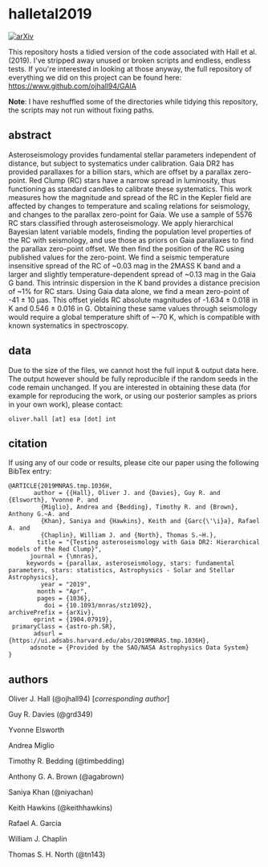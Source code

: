 # halletal2019
[![arXiv](http://img.shields.io/badge/arXiv-1904.07919-blue.svg?style=flat)](https://arxiv.org/abs/1904.07919)

This repository hosts a tidied version of the code associated with Hall et al. (2019). I've stripped away unused or broken scripts and endless, endless tests. If you're interested in looking at those anyway, the full repository of everything we did on this project can be found here: https://www.github.com/ojhall94/GAIA

**Note**: I have reshuffled some of the directories while tidying this repository, the scripts may not run without fixing paths.

## abstract
Asteroseismology provides fundamental stellar parameters independent of distance, but subject to systematics under calibration. Gaia DR2 has provided parallaxes for a billion stars, which are offset by a parallax zero-point. Red Clump (RC) stars have a narrow spread in luminosity, thus functioning as standard candles to calibrate these systematics. This work measures how the magnitude and spread of the RC in the Kepler field are affected by changes to temperature and scaling relations for seismology, and changes to the parallax zero-point for Gaia. We use a sample of 5576 RC stars classified through asteroseismology. We apply hierarchical Bayesian latent variable models, finding the population level properties of the RC with seismology, and use those as priors on Gaia parallaxes to find the parallax zero-point offset. We then find the position of the RC using published values for the zero-point. We find a seismic temperature insensitive spread of the RC of ~0.03 mag in the 2MASS K band and a larger and slightly temperature-dependent spread of ~0.13 mag in the Gaia G band. This intrinsic dispersion in the K band provides a distance precision of ~1% for RC stars. Using Gaia data alone, we find a mean zero-point of -41 ± 10 μas. This offset yields RC absolute magnitudes of -1.634 ± 0.018 in K and 0.546 ± 0.016 in G. Obtaining these same values through seismology would require a global temperature shift of ~-70 K, which is compatible with known systematics in spectroscopy.

## data

Due to the size of the files, we cannot host the full input & output data here. The output however should be fully reproducible if the random seeds in the code remain unchanged. If you are interested in obtaining these data (for example for reproducing the work, or using our posterior samples as priors in your own work), please contact:

`oliver.hall [at] esa [dot] int`

## citation

If using any of our code or results, please cite our paper using the following BibTex entry:

```
@ARTICLE{2019MNRAS.tmp.1036H,
       author = {{Hall}, Oliver J. and {Davies}, Guy R. and {Elsworth}, Yvonne P. and
         {Miglio}, Andrea and {Bedding}, Timothy R. and {Brown}, Anthony G.~A. and
         {Khan}, Saniya and {Hawkins}, Keith and {Garc{\'\i}a}, Rafael A. and
         {Chaplin}, William J. and {North}, Thomas S.~H.},
        title = "{Testing asteroseismology with Gaia DR2: Hierarchical models of the Red Clump}",
      journal = {\mnras},
     keywords = {parallax, asteroseismology, stars: fundamental parameters, stars: statistics, Astrophysics - Solar and Stellar Astrophysics},
         year = "2019",
        month = "Apr",
        pages = {1036},
          doi = {10.1093/mnras/stz1092},
archivePrefix = {arXiv},
       eprint = {1904.07919},
 primaryClass = {astro-ph.SR},
       adsurl = {https://ui.adsabs.harvard.edu/abs/2019MNRAS.tmp.1036H},
      adsnote = {Provided by the SAO/NASA Astrophysics Data System}
}
```

## authors

Oliver J. Hall (@ojhall94) [*corresponding author*]

Guy R. Davies (@grd349)

Yvonne Elsworth

Andrea Miglio

Timothy R. Bedding (@timbedding)

Anthony G. A. Brown (@agabrown)

Saniya Khan (@niyachan)

Keith Hawkins (@keithhawkins)

Rafael A. Garcia

William J. Chaplin

Thomas S. H. North (@tn143)
